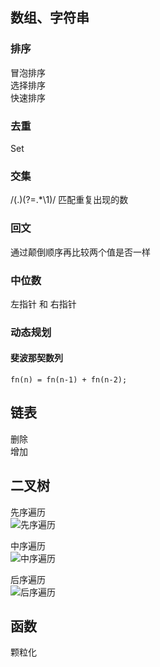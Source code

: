 ## 数组、字符串

### 排序
冒泡排序  
选择排序  
快速排序   


### 去重  
Set

### 交集  
/(.)(?=.*\1)/  匹配重复出现的数

### 回文  
通过颠倒顺序再比较两个值是否一样

### 中位数  
左指针 和 右指针

### 动态规划
  #### 斐波那契数列
    fn(n) = fn(n-1) + fn(n-2);

## 链表
删除  
增加

## 二叉树
先序遍历  
![先序遍历](https://upload-images.jianshu.io/upload_images/2838289-4745ead9a13aaa9d.png?imageMogr2/auto-orient/strip%7CimageView2/2/w/632/format/webp)

中序遍历  
![中序遍历](https://upload-images.jianshu.io/upload_images/2838289-c4b8e6b205daf67e.png?imageMogr2/auto-orient/strip%7CimageView2/2/w/646/format/webp)

后序遍历  
![后序遍历](https://upload-images.jianshu.io/upload_images/2838289-40ce1a6b62a8dfc2.png?imageMogr2/auto-orient/strip%7CimageView2/2/w/634/format/webp)

## 函数
颗粒化